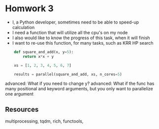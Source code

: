 

# Homwork 3

- I, a Python developer, sometimes need to be able to speed-up calculation
- I need a function that will utilize all the cpu's on my node
- I also would like to know the progress of this task, when it will finish
- I want to re-use this function, for many tasks, such as KRR HP search


```Python
    def square_and_add(x, y=5):
        return x*x + y

    xs = [1, 2, 3, 4, 5, 6, 7]

    results = parallel(square_and_add, xs, n_cores=5)
```

advanced: What if you need to change y?
advanced: What if the func has many positional and keyword arguments, but you only want to parallelize one argument


## Resources

multiprocessing, tqdm, rich, functools,

